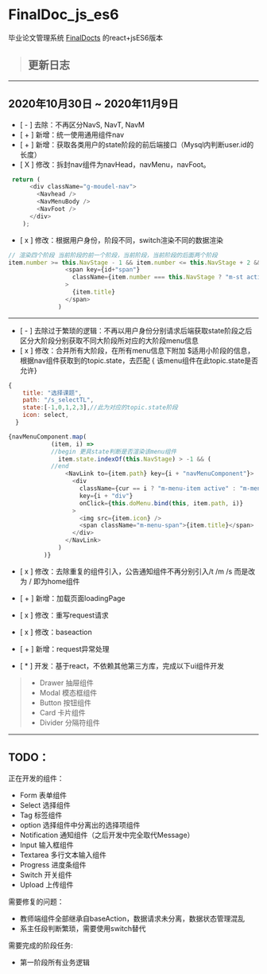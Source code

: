 <!--
 * @Author: your name
 * @Date: 2020-10-30 08:27:35
 * @LastEditTime: 2020-11-10 01:00:57
 * @LastEditors: Please set LastEditors
 * @Description: In User Settings Edit
 * @FilePath: \FinalDoc_js_es6\README.md
-->
# FinalDoc_js_es6

毕业论文管理系统
[FinalDocts](https://github.com/hanhuikrkr/finedoc_rebuild)  的react+jsES6版本

> ## 更新日志
---------
## 2020年10月30日 ~ 2020年11月9日


- [ - ] 去除：不再区分NavS, NavT, NavM 
- [ + ] 新增：统一使用通用组件nav
- [ + ] 新增：获取各类用户的state阶段的前后端接口（Mysql内判断user.id的长度）
- [ X ] 修改：拆封nav组件为navHead，navMenu，navFoot。
```javascript
 return (
      <div className="g-moudel-nav">
        <Navhead />
        <NavMenuBody />
        <NavFoot />
      </div>
    );
  ```
- [ x ] 修改：根据用户身份，阶段不同，switch渲染不同的数据渲染
```javascript
// 渲染四个阶段 当前阶段的前一个阶段，当前阶段，当前阶段的后面两个阶段
item.number >= this.NavStage - 1 && item.number <= this.NavStage + 2 && (
                <span key={id+"span"}
                  className={item.number === this.NavStage ? "m-st active" : "m-st"}
                >
                  {item.title}
                </span>
              )
```
--------
- [ - ] 去除过于繁琐的逻辑：不再以用户身份分别请求后端获取state阶段之后区分大阶段分别获取不同大阶段所对应的大阶段menu信息
- [ x ] 修改：合并所有大阶段，在所有menu信息下附加 $适用小阶段的信息，根据nav组件获取到的topic.state，去匹配 { 该menu组件在此topic.state是否允许}
```javascript
{
    title: "选择课题",
    path: "/s_selectTL",
    state:[-1,0,1,2,3],//此为对应的topic.state阶段
    icon: select,
  }
```

```javascript
{navMenuComponent.map(
            (item, i) =>
            //begin 更具state判断是否渲染该menu组件
              item.state.indexOf(this.NavStage) > -1 && (
            //end
                <NavLink to={item.path} key={i + "navMenuComponent"}>
                  <div
                    className={cur == i ? "m-menu-item active" : "m-menu-item"}
                    key={i + "div"}
                    onClick={this.doMenu.bind(this, item.path, i)}
                  >
                    <img src={item.icon} />
                    <span className="m-menu-span">{item.title}</span>
                  </div>
                </NavLink>
              )
          )}
```
- [ x ] 修改：去除重复的组件引入，公告通知组件不再分别引入/t /m /s 而是改为 / 即为home组件
- [ + ] 新增：加载页面loadingPage
- [ x ] 修改：重写request请求
- [ x ] 修改：baseaction
- [ + ] 新增：request异常处理

- [ * ] 开发：基于react，不依赖其他第三方库，完成以下ui组件开发
> * Drawer 抽屉组件
> * Modal  模态框组件
> * Button 按钮组件
> * Card   卡片组件
> * Divider 分隔符组件
--------
## TODO：
正在开发的组件：
* Form 表单组件
* Select 选择组件
* Tag 标签组件
* option 选择组件中分离出的选择项组件
* Notification 通知组件（之后开发中完全取代Message）
* Input 输入框组件
* Textarea 多行文本输入组件
* Progress 进度条组件
* Switch 开关组件
* Upload 上传组件

需要修复的问题：
* 教师端组件全部继承自baseAction，数据请求未分离，数据状态管理混乱
* 系主任段判断繁琐，需要使用switch替代

 
需要完成的阶段任务:
* 第一阶段所有业务逻辑

